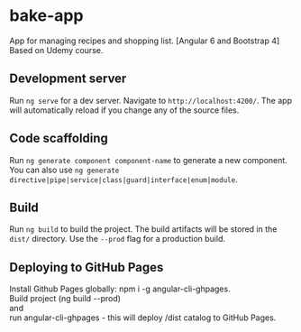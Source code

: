 # bake-app
App for managing recipes and shopping list. [Angular 6 and Bootstrap 4] <br/>
Based on Udemy course.

## Development server

Run `ng serve` for a dev server. Navigate to `http://localhost:4200/`. The app will automatically reload if you change any of the source files.

## Code scaffolding

Run `ng generate component component-name` to generate a new component. You can also use `ng generate directive|pipe|service|class|guard|interface|enum|module`.

## Build

Run `ng build` to build the project. The build artifacts will be stored in the `dist/` directory. Use the `--prod` flag for a production build.

## Deploying to GitHub Pages

Install Github Pages globally: npm i -g angular-cli-ghpages. <br/>
Build project (ng build --prod) 
<br/>and 
<br/>run angular-cli-ghpages - this will deploy /dist catalog to GitHub Pages.
